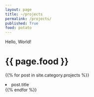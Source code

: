 ```yaml
---
layout: page
title: ~/projects
permalink: /projects/
published: True
food: potato
---
```

Hello, World!
<h1>{{ page.food }}</h1>

{{% for post in site.category.projects %}}
 <li>post.title</li>
{{% endfor %}}
